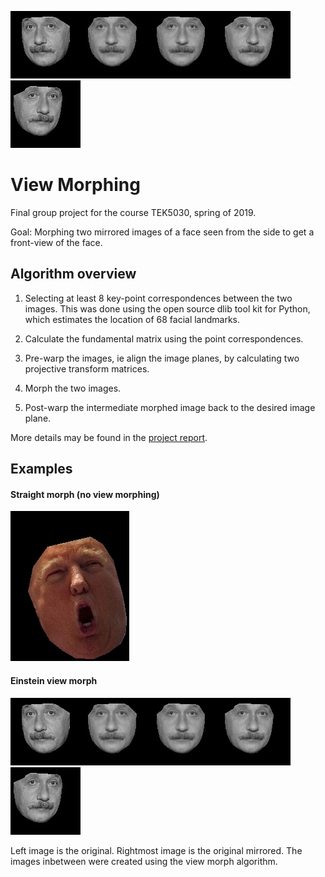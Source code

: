 ![Einstein](morphs/einstein_morph_removed0.jpg)![Einstein](morphs/einstein_morph_removed2.jpg)![Einstein](morphs/einstein_morph_removed3.jpg)![Einstein](morphs/einstein_morph_removed4.jpg)![Einstein](morphs/einstein_morph_removed5.jpg)

# View Morphing
Final group project for the course TEK5030, spring of 2019.

Goal: Morphing two mirrored images of a face seen from the side to get a front-view of the face. 

## Algorithm overview
1. Selecting at least 8 key-point correspondences between the two images. This was done using the open source dlib tool kit for Python, which estimates the location of 68 facial landmarks. 

2. Calculate the fundamental matrix using the point correspondences. 

3. Pre-warp the images, ie align the image planes, by calculating two projective transform matrices. 

4. Morph the two images. 

5. Post-warp the intermediate morphed image back to the desired image plane. 

More details may be found in the [project report](https://github.com/ingridut/ViewMorphing/blob/master/Report.pdf). 

## Examples
#### Straight morph (no view morphing)
![Trump Bear](morphs/trump_bear.gif)

#### Einstein view morph
![Einstein](morphs/einstein_morph_removed0.jpg)![Einstein](morphs/einstein_morph_removed2.jpg)![Einstein](morphs/einstein_morph_removed3.jpg)![Einstein](morphs/einstein_morph_removed4.jpg)![Einstein](morphs/einstein_morph_removed5.jpg)

Left image is the original. Rightmost image is the original mirrored. The images inbetween were created using the view morph algorithm. 
